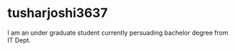# tusharjoshi3637
I am an under graduate student currently persuading bachelor degree from IT Dept.

